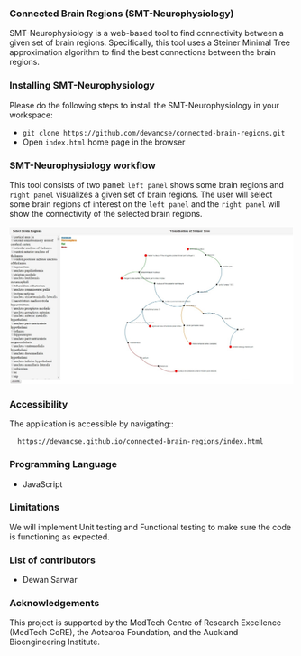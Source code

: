 ### Connected Brain Regions (SMT-Neurophysiology)
SMT-Neurophysiology is a web-based tool to find connectivity between a given set of brain regions. Specifically, this tool uses a Steiner Minimal Tree approximation algorithm to find the best connections between the brain regions.

### Installing SMT-Neurophysiology
Please do the following steps to install the SMT-Neurophysiology in your workspace:

- `git clone https://github.com/dewancse/connected-brain-regions.git`
- Open `index.html` home page in the browser

### SMT-Neurophysiology workflow
This tool consists of two panel: `left panel` shows some brain regions and `right panel` visualizes a given set of brain regions. The user will select some brain regions of interest on the `left panel` and the `right panel` will show the connectivity of the selected brain regions.
<center><img src=images/SMTVisualization.png /></center>

### Accessibility
The application is accessible by navigating::
```
  https://dewancse.github.io/connected-brain-regions/index.html
```

### Programming Language
- JavaScript

### Limitations
We will implement Unit testing and Functional testing to make sure the code is functioning as expected.

### List of contributors
- Dewan Sarwar

### Acknowledgements
This project is supported by the MedTech Centre of Research Excellence (MedTech CoRE), the Aotearoa Foundation, and the Auckland Bioengineering Institute.